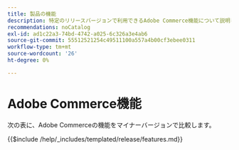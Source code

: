 ```yaml
---
title: 製品の機能
description: 特定のリリースバージョンで利用できるAdobe Commerce機能について説明します。
recommendations: noCatalog
exl-id: ad1c22a3-74bd-4742-a025-6c326a3e4ab6
source-git-commit: 55512521254c49511100a557a4b00cf3ebee0311
workflow-type: tm+mt
source-wordcount: '26'
ht-degree: 0%

---
```


# Adobe Commerce機能

次の表に、Adobe Commerceの機能をマイナーバージョンで比較します。

{{$include /help/_includes/templated/release/features.md}}

<!-- Last updated from includes: 2023-01-26 13:40:02 -->
